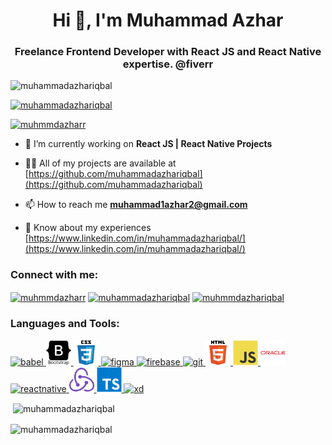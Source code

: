 <h1 align="center">Hi 👋, I'm Muhammad Azhar</h1>
<h3 align="center">Freelance Frontend Developer with React JS and React Native expertise. @fiverr </h3>

<p align="left"> <img src="https://komarev.com/ghpvc/?username=muhammadazhariqbal&label=Profile%20views&color=0e75b6&style=flat" alt="muhammadazhariqbal" /> </p>

<p align="left"> <a href="https://github.com/ryo-ma/github-profile-trophy"><img src="https://github-profile-trophy.vercel.app/?username=muhammadazhariqbal" alt="muhammadazhariqbal" /></a> </p>

<p align="left"> <a href="https://twitter.com/muhmmdazharr" target="blank"><img src="https://img.shields.io/twitter/follow/muhmmdazharr?logo=twitter&style=for-the-badge" alt="muhmmdazharr" /></a> </p>

- 🔭 I’m currently working on **React JS | React Native Projects**

- 👨‍💻 All of my projects are available at [https://github.com/muhammadazhariqbal](https://github.com/muhammadazhariqbal)

- 📫 How to reach me **muhammad1azhar2@gmail.com**

- 📄 Know about my experiences [https://www.linkedin.com/in/muhammadazhariqbal/](https://www.linkedin.com/in/muhammadazhariqbal/)

<h3 align="left">Connect with me:</h3>
<p align="left">
<a href="https://twitter.com/muhmmdazharr" target="blank"><img align="center" src="https://raw.githubusercontent.com/rahuldkjain/github-profile-readme-generator/master/src/images/icons/Social/twitter.svg" alt="muhmmdazharr" height="30" width="40" /></a>
<a href="https://linkedin.com/in/muhammadazhariqbal" target="blank"><img align="center" src="https://raw.githubusercontent.com/rahuldkjain/github-profile-readme-generator/master/src/images/icons/Social/linked-in-alt.svg" alt="muhammadazhariqbal" height="30" width="40" /></a>
<a href="https://www.hackerrank.com/muhmmdazhariqbal" target="blank"><img align="center" src="https://raw.githubusercontent.com/rahuldkjain/github-profile-readme-generator/master/src/images/icons/Social/hackerrank.svg" alt="muhmmdazhariqbal" height="30" width="40" /></a>
</p>

<h3 align="left">Languages and Tools:</h3>
<p align="left"> <a href="https://babeljs.io/" target="_blank" rel="noreferrer"> <img src="https://www.vectorlogo.zone/logos/babeljs/babeljs-icon.svg" alt="babel" width="40" height="40"/> </a> <a href="https://getbootstrap.com" target="_blank" rel="noreferrer"> <img src="https://raw.githubusercontent.com/devicons/devicon/master/icons/bootstrap/bootstrap-plain-wordmark.svg" alt="bootstrap" width="40" height="40"/> </a> <a href="https://www.w3schools.com/css/" target="_blank" rel="noreferrer"> <img src="https://raw.githubusercontent.com/devicons/devicon/master/icons/css3/css3-original-wordmark.svg" alt="css3" width="40" height="40"/> </a> <a href="https://www.figma.com/" target="_blank" rel="noreferrer"> <img src="https://www.vectorlogo.zone/logos/figma/figma-icon.svg" alt="figma" width="40" height="40"/> </a> <a href="https://firebase.google.com/" target="_blank" rel="noreferrer"> <img src="https://www.vectorlogo.zone/logos/firebase/firebase-icon.svg" alt="firebase" width="40" height="40"/> </a> <a href="https://git-scm.com/" target="_blank" rel="noreferrer"> <img src="https://www.vectorlogo.zone/logos/git-scm/git-scm-icon.svg" alt="git" width="40" height="40"/> </a> <a href="https://www.w3.org/html/" target="_blank" rel="noreferrer"> <img src="https://raw.githubusercontent.com/devicons/devicon/master/icons/html5/html5-original-wordmark.svg" alt="html5" width="40" height="40"/> </a> <a href="https://developer.mozilla.org/en-US/docs/Web/JavaScript" target="_blank" rel="noreferrer"> <img src="https://raw.githubusercontent.com/devicons/devicon/master/icons/javascript/javascript-original.svg" alt="javascript" width="40" height="40"/> </a> <a href="https://www.oracle.com/" target="_blank" rel="noreferrer"> <img src="https://raw.githubusercontent.com/devicons/devicon/master/icons/oracle/oracle-original.svg" alt="oracle" width="40" height="40"/> </a> <a href="https://reactnative.dev/" target="_blank" rel="noreferrer"> <img src="https://reactnative.dev/img/header_logo.svg" alt="reactnative" width="40" height="40"/> </a> <a href="https://redux.js.org" target="_blank" rel="noreferrer"> <img src="https://raw.githubusercontent.com/devicons/devicon/master/icons/redux/redux-original.svg" alt="redux" width="40" height="40"/> </a> <a href="https://www.typescriptlang.org/" target="_blank" rel="noreferrer"> <img src="https://raw.githubusercontent.com/devicons/devicon/master/icons/typescript/typescript-original.svg" alt="typescript" width="40" height="40"/> </a> <a href="https://www.adobe.com/products/xd.html" target="_blank" rel="noreferrer"> <img src="https://cdn.worldvectorlogo.com/logos/adobe-xd.svg" alt="xd" width="40" height="40"/> </a> </p>

<p>&nbsp;<img align="center" src="https://github-readme-stats.vercel.app/api?username=muhammadazhariqbal&show_icons=true&locale=en" alt="muhammadazhariqbal" /></p>

<p><img align="center" src="https://github-readme-streak-stats.herokuapp.com/?user=muhammadazhariqbal&" alt="muhammadazhariqbal" /></p>
